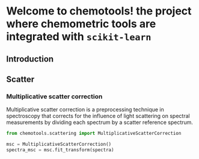 # Welcome to chemotools! the project where chemometric tools are integrated with ```scikit-learn```

## __Introduction__

## __Scatter__

### __Multiplicative scatter correction__
Multiplicative scatter correction is a preprocessing technique in spectroscopy that corrects for the influence of light scattering on spectral measurements by dividing each spectrum by a scatter reference spectrum.

```python
from chemotools.scattering import MultiplicativeScatterCorrection

msc = MultiplicativeScatterCorrection()
spectra_msc = msc.fit_transform(spectra)
```

